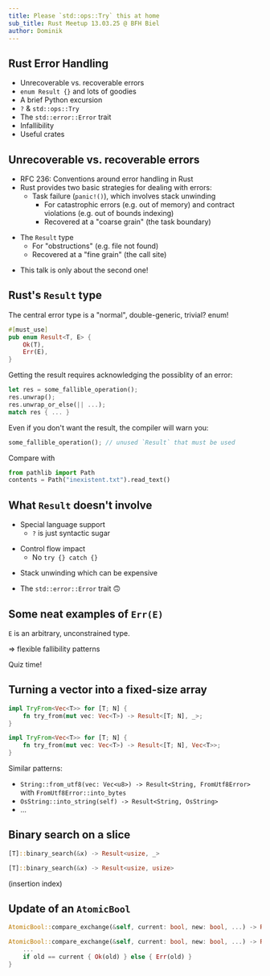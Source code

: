 ```yaml
---
title: Please `std::ops::Try` this at home
sub_title: Rust Meetup 13.03.25 @ BFH Biel
author: Dominik
---
```


Rust Error Handling
---

* Unrecoverable vs. recoverable errors
* `enum Result {}` and lots of goodies
* A brief Python excursion
* `?` & `std::ops::Try`
* The `std::error::Error` trait
* Infallibility
* Useful crates

<!-- end_slide -->

Unrecoverable vs. recoverable errors
---

* RFC 236: Conventions around error handling in Rust
* Rust provides two basic strategies for dealing with errors:
  * Task failure (`panic!()`), which involves stack unwinding
    * For catastrophic errors (e.g. out of memory) and contract violations (e.g. out of bounds indexing)
    * Recovered at a "coarse grain" (the task boundary)
<!-- pause -->
  * The `Result` type
    * For "obstructions" (e.g. file not found)
    * Recovered at a "fine grain" (the call site)
<!-- pause -->
* This talk is only about the second one!

<!-- end_slide -->

Rust's `Result` type
---

The central error type is a "normal", double-generic, trivial? enum!

```rust {2-7}
#[must_use]
pub enum Result<T, E> {
    Ok(T),
    Err(E),
}
```
<!-- pause -->
Getting the result requires acknowledging the possiblity of an error:
```rust
let res = some_fallible_operation();
res.unwrap();
res.unwrap_or_else(|| ...);
match res { ... }
```
<!-- pause -->
Even if you don't want the result, the compiler will warn you:
```rust
some_fallible_operation(); // unused `Result` that must be used
```

<!-- pause -->
Compare with 
```python
from pathlib import Path
contents = Path("inexistent.txt").read_text()
```

<!-- end_slide -->

What `Result` doesn't involve
---
* Special language support
  * `?` is just syntactic sugar
<!-- pause -->
* Control flow impact
  * No `try {} catch {}`
<!-- pause -->
* Stack unwinding which can be expensive
<!-- pause -->
* The `std::error::Error` trait 🙃

<!-- end_slide -->

Some neat examples of `Err(E)`
---

`E` is an arbitrary, unconstrained type.

=> flexible fallibility patterns

Quiz time!

<!-- end_slide -->

Turning a vector into a fixed-size array
---

```rust
impl TryFrom<Vec<T>> for [T; N] {
    fn try_from(mut vec: Vec<T>) -> Result<[T; N], _>;
}
```

<!-- pause -->
```rust
impl TryFrom<Vec<T>> for [T; N] {
    fn try_from(mut vec: Vec<T>) -> Result<[T; N], Vec<T>>;
}
```
<!-- pause -->

Similar patterns:
 * `String::from_utf8(vec: Vec<u8>) -> Result<String, FromUtf8Error>` with `FromUtf8Error::into_bytes`
 * `OsString::into_string(self) -> Result<String, OsString>`
 * ...

<!-- end_slide -->

Binary search on a slice
---

```rust
[T]::binary_search(&x) -> Result<usize, _>
```

<!-- pause -->
```rust
[T]::binary_search(&x) -> Result<usize, usize>
```

(insertion index)

<!-- end_slide -->

Update of an `AtomicBool`
---

```rust
AtomicBool::compare_exchange(&self, current: bool, new: bool, ...) -> Result<bool, _>
```

<!-- pause -->
```rust
AtomicBool::compare_exchange(&self, current: bool, new: bool, ...) -> Result<bool, bool> {
    ...
    if old == current { Ok(old) } else { Err(old) }
}
```
